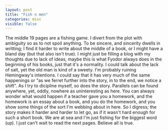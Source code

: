 ```yaml
---
layout: post
title: "Fish n men"
categories: misc
visible: false
---
```


The middle 19 pages are a fishing game. I divert from the plot with ambiguity so as to not spoil anything. To be sincere, and sincerity dwells in writting; I find it harder to write about the middle of a book, or I might have a bland day (but that also isn't true). I might just be filling a blog with my thoughts due to lack of ideas, maybe this is what Fyodor always does in the beginning of his books, just that it's a normality. I could talk about the lack of salt, yet the old man is kind of a sweety. I'm probably ruining Hemingway's intentions. I could say that it has very much of the same happenings or "as we ferret further into the story, in to the end, we notice a shift".
As I try to dicipline myself, so does the story. Parallels can be found anywhere, yet, oddly, nowhere as uninteresting as here. You can always wonder what would happen if a teacher gave you a homework, and the homework is an essay about a book, and you do the homework, and you show some things of the sort I'm webbing about in here.
So I digress; the story makes it harder and harder to let go, as if it wasn't hard enough for such a short book. We are at sea and I'm just fishing for the biggest word (up). I just can't wait to read the next pages. Believe all is true.
